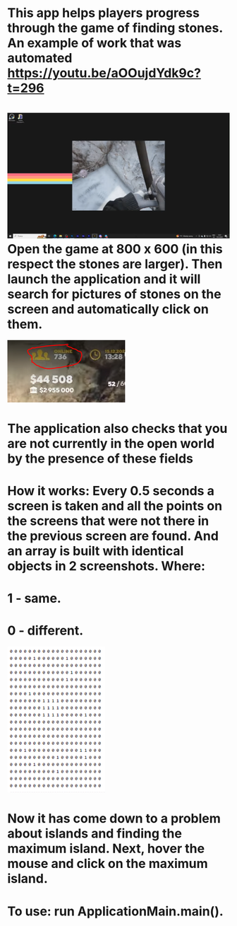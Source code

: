 This app helps players progress through the game of finding stones. An example of work that was automated https://youtu.be/aOOujdYdk9c?t=296
=====================

![Image alt](https://github.com/b1rr0/QuantRpMasonAutoclicker/blob/master/images/gameScreen.png)
Open the game at 800 x 600  (in this respect the stones are larger).
Then launch the application and it will search for pictures of stones on the screen and automatically click on them.
=====================================================================================================================

![Image alt](https://github.com/b1rr0/QuantRpMasonAutoclicker/blob/master/images/onlineScreen.png)

The application also checks that you are not currently in the open world by the presence of these fields
=====================================================================================================================


How it works:
Every 0.5 seconds a screen is taken and all the points on the screens that were not there in the previous screen are found.
And an array is built with identical objects in 2 screenshots.
Where:
=
1 - same.
=
0 - different.
=
![Image alt](https://github.com/b1rr0/QuantRpMasonAutoclicker/blob/master/images/map.png)

Now it has come down to a problem about islands and finding the maximum island.
Next, hover the mouse and click on the maximum island.
=====================================================================================================================

To use:
run ApplicationMain.main().
=====================================================================================================================
